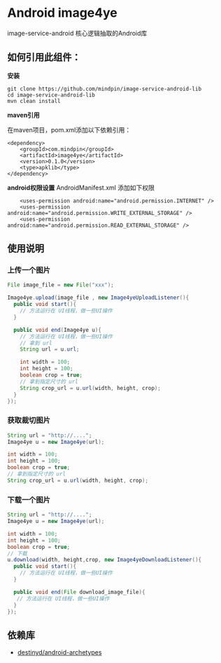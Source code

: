 Android image4ye
============
image-service-android 核心逻辑抽取的Android库

如何引用此组件：
-------------
**安装**

```
git clone https://github.com/mindpin/image-service-android-lib
cd image-service-android-lib
mvn clean install
```

**maven引用**

在maven项目，pom.xml添加以下依赖引用：

```
<dependency>
    <groupId>com.mindpin</groupId>
    <artifactId>image4ye</artifactId>
    <version>0.1.0</version>
    <type>apklib</type>
</dependency>
```

**android权限设置**
AndroidManifest.xml 添加如下权限
```
    <uses-permission android:name="android.permission.INTERNET" />
    <uses-permission android:name="android.permission.WRITE_EXTERNAL_STORAGE" />
    <uses-permission android:name="android.permission.READ_EXTERNAL_STORAGE" />
```

使用说明
---------------------
### 上传一个图片

```java
File image_file = new File("xxx");

Image4ye.upload(image_file , new Image4yeUploadListener(){
  public void start(){
    // 方法运行在 UI线程，做一些UI操作
  }

  public void end(Image4ye u){
    // 方法运行在 UI线程，做一些UI操作
    // 拿到 url
    String url = u.url;

    int width = 100;
    int height = 100;
    boolean crop = true;
    // 拿到指定尺寸的 url
    String crop_url = u.url(width, height, crop);
  }
});
```

### 获取裁切图片

```java
String url = "http://....";
Image4ye u = new Image4ye(url);

int width = 100;
int height = 100;
boolean crop = true;
// 拿到指定尺寸的 url
String crop_url = u.url(width, height, crop);
```

### 下载一个图片

```java
String url = "http://....";
Image4ye u = new Image4ye(url);

int width = 100;
int height = 100;
boolean crop = true;
// 下载
u.download(width, height,crop, new Image4yeDownloadListener(){
  public void start(){
    // 方法运行在 UI线程，做一些UI操作
  }

  public void end(File download_image_file){
   // 方法运行在 UI线程，做一些UI操作
  }
});
```


依赖库
---------------------
* [destinyd/android-archetypes][android-archetypes]


[android-archetypes]: https://github.com/destinyd/android-archetypes
